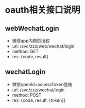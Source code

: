 # oauth相关接口说明

## webWechatLogin
* 微信app内网页授权
* url: /svc/zzz/web/wechat/login
* method: GET  
* res: {code, result}

## wechatLogin
* 微信openId+accessToken登陆
* url: /svc/zzz/wechat/login
* method: POST
* res: {code, result: {token}}

